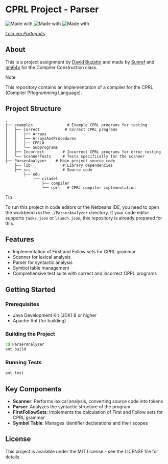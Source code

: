 # CPRL Project - Parser

![Made with](https://img.shields.io/badge/Made%20with-Java-EC4134?labelColor=black&style=flat-square&logo=openjdk)
![Made with](https://img.shields.io/badge/Made%20with-Netbeans-0751CF?labelColor=black&style=flat-square&logo=apachenetbeanside)
![Made with](https://img.shields.io/badge/Made%20with-ZED-grey?labelColor=black&style=flat&logo=zedindustries)

*[Leia em Português](readme-ptbr.md)*

## About

This is a project assignment by <a href="https://github.com/davidbuzatto">David Buzatto</a> and made by <a href="https://github.com/Sunref">Sunref</a> and <a href="https://github.com/gm64x">gm64x</a> for the Compiler Construction class.

> [!NOTE]  
> This repository contains an implementation of a compiler for the CPRL (Compiler PRogramming Language).




## Project Structure

```
.
├── examples               # Example CPRL programs for testing
│   ├── Correct           # Correct CPRL programs
│   │   ├── Arrays
│   │   ├── ArraysAndProcedures
│   │   ├── CPRL0
│   │   └── Subprograms
│   ├── Incorrect        # Incorrect CPRL programs for error testing
│   └── ScannerTests     # Tests specifically for the scanner
├── ParserAnalyzer    # Main project source code
    ├── lib              # Library dependencies
    ├── src              # Source code
        ├── edu
            ├── citadel
                ├── compiler
                └── cprl   # CPRL compiler implementation
```

> [!TIP]  
> To run this project in code editors or the Netbeans IDE, you need to open the workbench in the `./ParserAnalyzer` directory. If your code editor supports `tasks.json` or `launch.json`, this repository is already prepared for this.

## Features

- Implementation of First and Follow sets for CPRL grammar
- Scanner for lexical analysis
- Parser for syntactic analysis
- Symbol table management
- Comprehensive test suite with correct and incorrect CPRL programs

## Getting Started

### Prerequisites

- Java Development Kit (JDK) 8 or higher
- Apache Ant (for building)

### Building the Project

```bash
cd ParserAnalyzer
ant build
```

### Running Tests

```bash
ant test
```

## Key Components

- **Scanner**: Performs lexical analysis, converting source code into tokens
- **Parser**: Analyzes the syntactic structure of the program
- **FirstFollowSets**: Implements the calculation of First and Follow sets for CPRL grammar
- **Symbol Table**: Manages identifier declarations and their scopes

## License

This project is available under the MIT License - see the LICENSE file for details.

